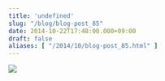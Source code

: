 ```yaml
---
title: 'undefined'
slug: "/blog/blog-post_85"
date: 2014-10-22T17:48:00.000+09:00
draft: false
aliases: [ "/2014/10/blog-post_85.html" ]
---
```


  

  
![](http://68.media.tumblr.com/70040bae075cee3fd9fef1aa54ad59bf/tumblr_ndurxjizDA1rwrdpxo1_1280.jpg)